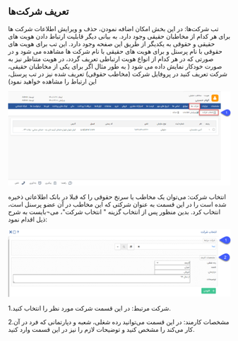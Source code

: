 ## تعریف شرکت‌ها

تب شرکت‌ها: در این بخش امکان اضافه نمودن، حذف و ویرایش اطلاعات شرکت ها برای هر کدام از مخاطبان حقیقی وجود دارد. به بیانی دیگر قابلیت ارتباط دادن هویت های حقیقی و حقوقی به یکدیگر از طریق این صفحه وجود دارد. این تب برای هویت های حقوقی با نام پرسنل و برای هویت های حقیقی با نام شرکت ها مشاهده می شود و در صورتی که در هر کدام از انواع هویت ارتباطی تعریف گردد، در هویت متناظر نیز به صورت خودکار نمایش داده می شود ( به طور مثال اگر برای یکی از مخاطبان حقیقی، شرکت تعریف کنید در پروفایل شرکت (مخاطب حقوقی) تعریف شده نیز در تب پرسنل، این ارتباط را مشاهده خواهید نمود) 

![](Sherkatha.png)
  

انتخاب شرکت: می‌توان یک مخاطب یا سرنخ حقوقی را که قبلا در بانک اطلاعاتی ذخیره شده است را در این قسمت به عنوان شرکتی که این مخاطب در آن عضو پرسنل است، انتخاب کرد. بدین منظور پس از انتخاب گزینه " انتخاب شرکت"، می¬بایست به شرح ذیل اقدام نمود:

![](EntekhabeSHerkatpng.png)

1.شرکت مرتبط: در این قسمت شرکت مورد نظر را انتخاب کنید.

2.مشخصات کارمند: در این قسمت می‌توانید رده شغلی، شعبه و دپارتمانی که فرد در آن کار می‌کند را مشخص کنید و توضیحات لازم را نیز در این قسمت وارد کنید.   



